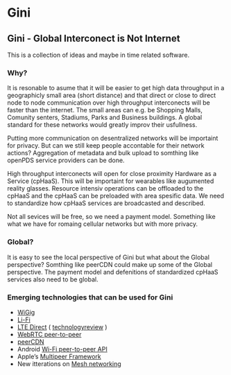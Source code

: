 Gini
====
Gini - Global Interconect is Not Internet
-----------------------------------------
This is a collection of ideas and maybe in time related software.

### Why?
It is resonable to asume that it will be easier to get high data throughput in a geographicly small area (short distance) and that direct or close to direct node to node communication over high throughput interconects will be faster than the internet. The small areas can e.g. be Shopping Malls, Comunity senters, Stadiums, Parks and Business buildings. A global standard for these networks would greatly improv their usfullness.

Putting more communication on desentralized networks will be importaint for privacy. But can we still keep people accontable for their network actions? Aggregation of metadata and bulk upload to somthing like openPDS service providers can be done.

High throughput interconects will open for close proximity Hardware as a Service (cpHaaS). This will be importaint for wearables like augumented reality glasses. Resource intensiv operations can be offloaded to the cpHaaS and the cpHaaS can be preloaded with area spesific data. We need to standardize how cpHaaS services are broadcasted and described.

Not all sevices will be free, so we need a payment model. Something like what we have for romaing cellular networks but with more privacy. 

### Global?
It is easy to see the local perspective of Gini but what about the Global perspective? Somthing like peerCDN could make up some of the Global perspective. The payment model and defenitions of standardized cpHaaS services also need to be global. 

### Emerging technologies that can be used for Gini
- [WiGig](http://en.wikipedia.org/wiki/Wireless_Gigabit_Alliance)
- [Li-Fi](http://en.wikipedia.org/wiki/Li-Fi)
- [LTE Direct](https://ltedirect.qualcomm.com/) ( [technologyreview](http://www.technologyreview.com/news/530996/future-smartphones-wont-need-cell-towers-to-connect/) )
- [WebRTC peer-to-peer](http://w3c.github.io/webrtc-pc/#peer-to-peer-connections)
- [peerCDN](https://peercdn.com/)
- Android [Wi-Fi peer-to-peer API](http://developer.android.com/guide/topics/connectivity/wifip2p.html)
- Apple’s [Multipeer Framework](https://developer.apple.com/library/ios/DOCUMENTATION/MultipeerConnectivity/Reference/MultipeerConnectivityFramework/index.html)
- New itterations on [Mesh networking](http://en.wikipedia.org/wiki/Mesh_networking)
